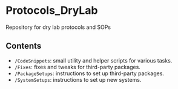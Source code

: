 # Protocols_DryLab
Repository for dry lab protocols and SOPs

## Contents
- `/CodeSnippets`: small utility and helper scripts for various tasks.
- `/Fixes`: fixes and tweaks for third-party packages.
- `/PackageSetups`: instructions to set up third-party packages.
- `/SystemSetups`: instructions to set up new systems.
